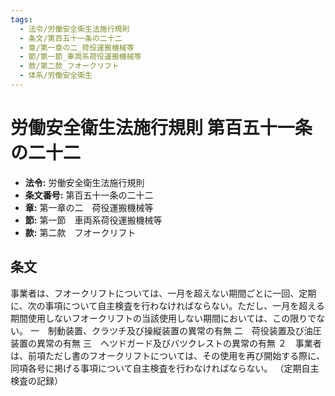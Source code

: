 ```yaml
---
tags:
  - 法令/労働安全衛生法施行規則
  - 条文/第百五十一条の二十二
  - 章/第一章の二_荷役運搬機械等
  - 節/第一節_車両系荷役運搬機械等
  - 款/第二款_フオークリフト
  - 体系/労働安全衛生
---
```

# 労働安全衛生法施行規則 第百五十一条の二十二

- **法令:** 労働安全衛生法施行規則
- **条文番号:** 第百五十一条の二十二
- **章:** 第一章の二　荷役運搬機械等
- **節:** 第一節　車両系荷役運搬機械等
- **款:** 第二款　フオークリフト

## 条文
事業者は、フオークリフトについては、一月を超えない期間ごとに一回、定期に、次の事項について自主検査を行わなければならない。ただし、一月を超える期間使用しないフオークリフトの当該使用しない期間においては、この限りでない。
一　制動装置、クラツチ及び操縦装置の異常の有無
二　荷役装置及び油圧装置の異常の有無
三　ヘツドガード及びバツクレストの異常の有無
２　事業者は、前項ただし書のフオークリフトについては、その使用を再び開始する際に、同項各号に掲げる事項について自主検査を行わなければならない。
（定期自主検査の記録）

